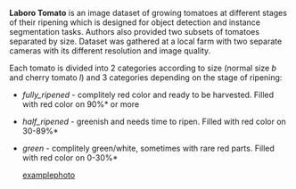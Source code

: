**Laboro Tomato** is an image dataset of growing tomatoes at different stages of their ripening which is designed for object detection and instance segmentation tasks. Authors also provided two subsets of tomatoes separated by size. Dataset was gathered at a local farm with two separate cameras with its different resolution and image quality.

Each tomato is divided into 2 categories according to size (normal size *b* and cherry tomato *l*) and 3 categories depending on the stage of ripening:

* *fully_ripened* - complitely red color and ready to be harvested. Filled with red color on 90%* or more
* *half_ripened* - greenish and needs time to ripen. Filled with red color on 30-89%*
* *green* - complitely green/white, sometimes with rare red parts. Filled with red color on 0-30%*

  [examplephoto](https://github.com/laboroai/LaboroTomatoDatasets/raw/master/examples/laboro_tomato_exp1.png)
